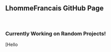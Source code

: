 ## LhommeFrancais GitHub Page
<br>

### Currently Working on Random Projects!

[<span color="black" height="20">Hello</span>

